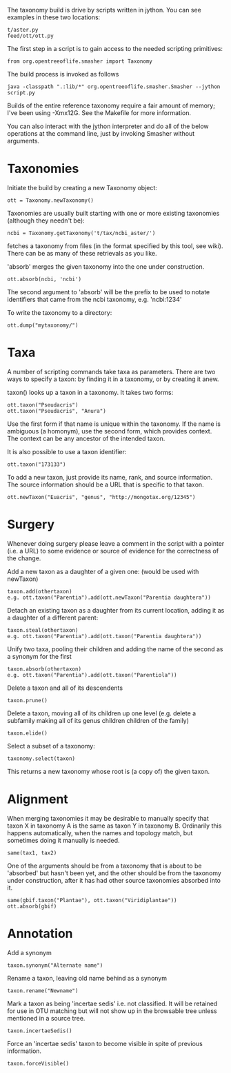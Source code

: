 
The taxonomy build is drive by scripts written in jython.  You can see
examples in these two locations:

    t/aster.py
    feed/ott/ott.py

The first step in a script is to gain access to the needed scripting
primitives:

    from org.opentreeoflife.smasher import Taxonomy

The build process is invoked as follows

    java -classpath ".:lib/*" org.opentreeoflife.smasher.Smasher --jython script.py

Builds of the entire reference taxonomy require a fair amount of
memory; I've been using -Xmx12G.  See the Makefile for more information.

You can also interact with the jython interpreter and do all of the
below operations at the command line, just by invoking Smasher without
arguments.

Taxonomies
==========

Initiate the build by creating a new Taxonomy object:

    ott = Taxonomy.newTaxonomy()

Taxonomies are usually built starting with one or more existing
taxonomies (although they needn't be):

    ncbi = Taxonomy.getTaxonomy('t/tax/ncbi_aster/')

fetches a taxonomy from files (in the format specified by this tool,
see wiki).  There can be as many of these retrievals as you like.

'absorb' merges the given taxonomy into the one under construction.

    ott.absorb(ncbi, 'ncbi')

The second argument to 'absorb' will be the prefix to be used to
notate identifiers that came from the ncbi taxonomy, e.g. 'ncbi:1234'

To write the taxonomy to a directory:

    ott.dump("mytaxonomy/")

Taxa
====

A number of scripting commands take taxa as parameters.  There are two
ways to specify a taxon: by finding it in a taxonomy, or by creating
it anew.

taxon() looks up a taxon in a taxonomy.  It takes two forms:

    ott.taxon("Pseudacris")
    ott.taxon("Pseudacris", "Anura")

Use the first form if that name is unique within the taxonomy.  If the
name is ambiguous (a homonym), use the second form, which provides
context.  The context can be any ancestor of the intended taxon.

It is also possible to use a taxon identifier:

    ott.taxon("173133")

To add a new taxon, just provide its name, rank, and source
information.  The source information should be a URL that is specific
to that taxon.

    ott.newTaxon("Euacris", "genus", "http://mongotax.org/12345")

Surgery
=======

Whenever doing surgery please leave a comment in the script with a
pointer (i.e. a URL) to some evidence or source of evidence for the
correctness of the change.

Add a new taxon as a daughter of a given one: (would be used with newTaxon)

    taxon.add(othertaxon)
    e.g. ott.taxon("Parentia").add(ott.newTaxon("Parentia daughtera"))

Detach an existing taxon as a daughter from its current location,
adding it as a daughter of a different parent:

    taxon.steal(othertaxon)
    e.g. ott.taxon("Parentia").add(ott.taxon("Parentia daughtera"))

Unify two taxa, pooling their children and adding the name of the
second as a synonym for the first

    taxon.absorb(othertaxon)
    e.g. ott.taxon("Parentia").add(ott.taxon("Parentiola"))

Delete a taxon and all of its descendents

    taxon.prune()

Delete a taxon, moving all of its children up one level (e.g. delete a
subfamily making all of its genus children children of the family)

    taxon.elide()

Select a subset of a taxonomy:

    taxonomy.select(taxon)

This returns a new taxonomy whose root is (a copy of) the given taxon.

Alignment
=========

When merging taxonomies it may be desirable to manually specify that
taxon X in taxonomy A is the same as taxon Y in taxonomy B.
Ordinarily this happens automatically, when the names and topology
match, but sometimes doing it manually is needed.

    same(tax1, tax2)

One of the arguments should be from a taxonomy that is about to be
'absorbed' but hasn't been yet, and the other should be from the
taxonomy under construction, after it has had other source taxonomies
absorbed into it.

    same(gbif.taxon("Plantae"), ott.taxon("Viridiplantae"))
    ott.absorb(gbif)


Annotation
==========

Add a synonym

    taxon.synonym("Alternate name")

Rename a taxon, leaving old name behind as a synonym

    taxon.rename("Newname")

Mark a taxon as being 'incertae sedis' i.e. not classified.  It will
be retained for use in OTU matching but will not show up in the
browsable tree unless mentioned in a source tree.

    taxon.incertaeSedis()

Force an 'incertae sedis' taxon to become visible in spite of previous
information.

    taxon.forceVisible()
